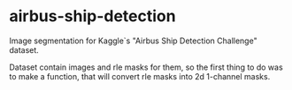 # airbus-ship-detection
Image segmentation for Kaggle`s "Airbus Ship Detection Challenge" dataset.

Dataset contain images and rle masks for them, so the first thing to do was to make a function, that will convert rle masks into 2d 1-channel masks.
